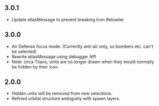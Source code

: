 ## 3.0.1

- Update atlasMessage to prevent breaking Icon Reloader.

## 3.0.0

- Air Defense focus mode. (Currently anti-air only, so bombers etc. can't be selected)
- Rewrite atlasMessage using debugger API
- Note: circa Titans, units are no longer drawn when they would normally be hidden by their icon.

## 2.0.0

- Hidden units will be removed from new selections.
- Refined orbital structure ambiguitiy with spawn layers.

